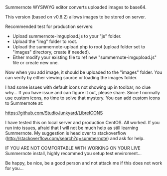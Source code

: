 Summernote WYSIWYG editor converts uploaded images to base64.

This version (based on v0.8.2) allows images to be stored on server.

Recommended test for production servers:

- Upload summernote-imgupload.js to your "js" folder.
- Upload the "img" folder to root.
- Upload the summernote-upload.php to root (upload folder set to "images" directory, create if needed).
- Either modify your existing file to ref new "summernote-imgupload.js" file or create new one.

Now when you add image, it should be uploaded to the "images" folder. You can verify by either viewing source or loading the images folder.

I had some issues with default icons not showing up in toolbar, no clue why... If you have issue and can figure it out, please share. Since I normally use custom icons, no time to solve that mystery. You can add custom icons to Summernote at:

https://github.com/StudioJunkyard/LibreICONS

I have tested this on local server and production CentOS. All worked. If you run into issues, afraid that I will not be much help as still learning Summernote. My suggestion is head over to stackoverflow (http://stackoverflow.com/search?q=summernote) and ask for help.

IF YOU ARE NOT COMFORTABLE WITH WORKING ON YOUR LIVE Summernote install, highly recommed you setup test enviroment...

Be happy, be nice, be a good person and not attack me if this does not work for you...

